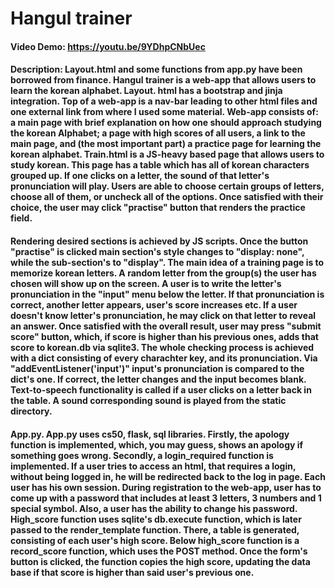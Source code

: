 # Hangul trainer
#### Video Demo: https://youtu.be/9YDhpCNbUec
#### Description: Layout.html and some functions from app.py have been borrowed from finance. Hangul trainer is a web-app that allows users to learn the korean alphabet. Layout. html has a bootstrap and jinja integration. Top of a web-app is a nav-bar leading to other html files and one external link from where I used some material. Web-app consists of: a main page with brief explanation on how one should approach studying the korean Alphabet; a page with high scores of all users, a link to the main page, and (the most important part) a practice page for learning the korean alphabet. Train.html is a JS-heavy based page that allows users to study korean. This page has a table which has all of korean characters grouped up. If one clicks on a letter, the sound of that letter's pronunciation will play. Users are able to choose certain groups of letters, choose all of them, or uncheck all of the options. Once satisfied with their choice, the user may click "practise" button that renders the practice field.

#### Rendering desired sections is achieved by JS scripts. Once the button "practise" is clicked main section's style changes to "display: none", while the sub-section's to "display". The main idea of a training page is to memorize korean letters. A random letter from the group(s) the user has chosen will show up on the screen. A user is to write the letter's pronunciation in the "input" menu below the letter. If that pronunciation is correct, another letter appears, user's score increases etc. If a user doesn't know letter's pronunciation, he may click on that letter to reveal an answer. Once satisfied with the overall result, user may press "submit score" button, which, if score is higher than his previous ones, adds that score to korean.db via sqlite3. The whole checking process is achieved with a dict consisting of every charachter key, and its pronunciation. Via "addEventListener('input')" input's pronunciation is compared to the dict's one. If correct, the letter changes and the input becomes blank. Text-to-speech functionality is called if a user clicks on a letter back in the table. A sound corresponding sound is played from the static directory.

#### App.py. App.py uses cs50, flask, sql libraries. Firstly, the apology function is implemented, which, you may guess, shows an apology if something goes wrong. Secondly, a login_required function is implemented. If a user tries to access an html, that requires a login, without being logged in, he will be redirected back to the log in page. Each user has his own session. During registration to the web-app, user has to come up with a password that includes at least 3 letters, 3 numbers and 1 special symbol. Also, a user has the ability to change his password. High_score function uses sqlite's db.execute function, which is later passed to the render_template function. There, a table is generated, consisting of each user's high score. Below high_score function is a record_score function, which uses the POST method. Once the form's button is clicked, the function copies the high score, updating the data base if that score is higher than said user's previous one.